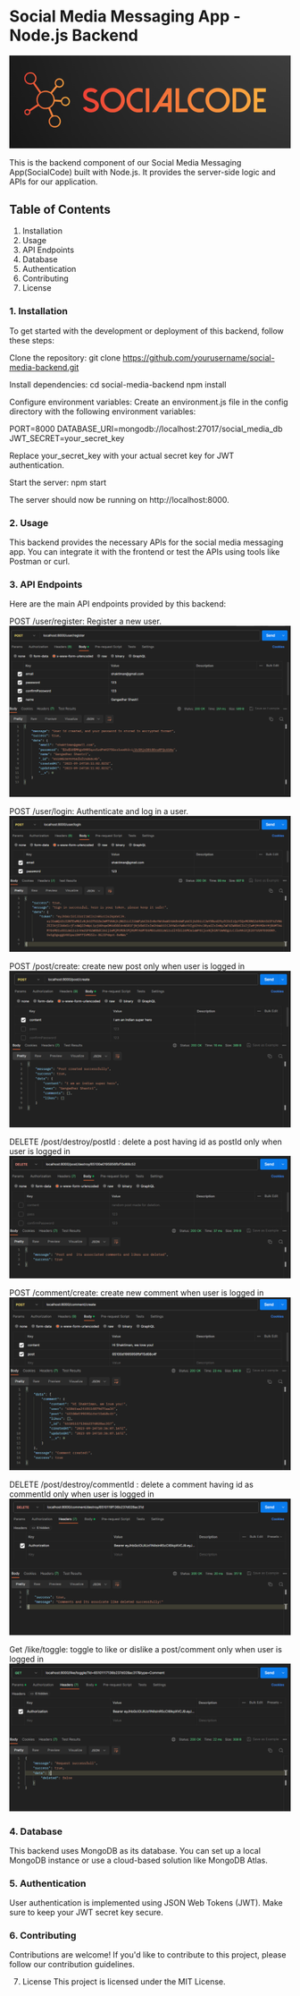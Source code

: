 # Social Media Messaging App - Node.js Backend

![App Logo](./assets/Images/SocialCode.png)

This is the backend component of our Social Media Messaging App(SocialCode) built with Node.js. It provides the server-side logic and APIs for our application.

## Table of Contents
1. Installation
2. Usage
3. API Endpoints
4. Database
5. Authentication
6. Contributing
7. License

### 1. Installation

To get started with the development or deployment of this backend, follow these steps:

Clone the repository:
git clone https://github.com/yourusername/social-media-backend.git

Install dependencies:
cd social-media-backend
npm install


Configure environment variables:
Create an environment.js file in the config directory with the following environment variables:

PORT=8000
DATABASE_URI=mongodb://localhost:27017/social_media_db
JWT_SECRET=your_secret_key

Replace your_secret_key with your actual secret key for JWT authentication.

Start the server:
npm start

The server should now be running on http://localhost:8000.

### 2.  Usage
This backend provides the necessary APIs for the social media messaging app. You can integrate it with the frontend or test the APIs using tools like Postman or curl.

### 3.  API Endpoints
Here are the main API endpoints provided by this backend:

POST /user/register: Register a new user.
![Register User](./assets/Images/Register%20user.png)

POST /user/login: Authenticate and log in a user.
![Login User](./assets/Images/Login%20user.png)

POST /post/create: create new post only when user is logged in
![Create Post](./assets/Images/Create%20post.png)

DELETE /post/destroy/postId : delete a post having id as postId only when user is logged in
![Delete Post](./assets/Images/Delete%20%20post.png)

POST /comment/create: create new comment when user is logged in
![Create Comment](./assets/Images/Create%20comment.png)

DELETE /post/destroy/commentId : delete a comment having id as commentId only when user is logged in
![Delete Comment](./assets/Images/Delete%20%20comment.png)

Get /like/toggle: toggle to like or dislike a post/comment only when user is logged in
![Toggle Like](./assets/Images/Toggle%20Like.png)


### 4. Database
This backend uses MongoDB as its database. You can set up a local MongoDB instance or use a cloud-based solution like MongoDB Atlas.

### 5.  Authentication
User authentication is implemented using JSON Web Tokens (JWT). Make sure to keep your JWT secret key secure.

### 6.  Contributing
Contributions are welcome! If you'd like to contribute to this project, please follow our contribution guidelines.

7. License
This project is licensed under the MIT License.




